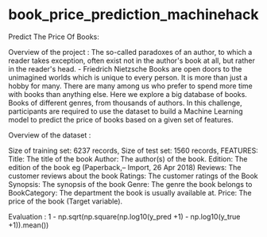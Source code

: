# book_price_prediction_machinehack
Predict The Price Of Books:

Overview of the project : The so-called paradoxes of an author, to which a reader takes exception, often exist not in the author's book at all, but rather in the reader's head. - Friedrich Nietzsche Books are open doors to the unimagined worlds which is unique to every person. It is more than just a hobby for many. There are many among us who prefer to spend more time with books than anything else. Here we explore a big database of books. Books of different genres, from thousands of authors. In this challenge, participants are required to use the dataset to build a Machine Learning model to predict the price of books based on a given set of features. 

Overview of the dataset :

Size of training set: 6237 records, Size of test set: 1560 records, FEATURES: Title: The title of the book Author: The author(s) of the book. Edition: The edition of the book eg (Paperback,– Import, 26 Apr 2018) Reviews: The customer reviews about the book Ratings: The customer ratings of the Book Synopsis: The synopsis of the book Genre: The genre the book belongs to BookCategory: The department the book is usually available at. Price: The price of the book (Target variable).

Evaluation :
1 - np.sqrt(np.square(np.log10(y_pred +1) - np.log10(y_true +1)).mean())

